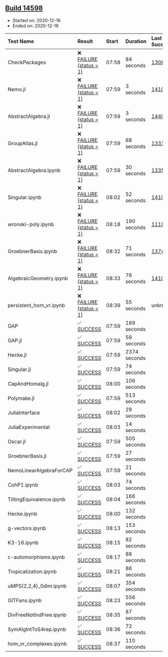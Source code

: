 ## [Build 14598](https://oscarci.mathematik.uni-kl.de/job/oscar/14598/)

* Started on: 2020-12-16
* Ended on: 2020-12-16

| Test Name    | Result | Start | Duration | Last Success | First Failure |
|:-------------|:-------|:------|:---------|:-------------|:--------------|
| CheckPackages | ❌ [FAILURE (status = 1)](https://oscarci.mathematik.uni-kl.de/job/oscar/14598/artifact/logs/build-14598/CheckPackages.log) | 07:58 | 84 seconds | [13085](https://oscarci.mathematik.uni-kl.de/job/oscar/13085/) | [13086](https://oscarci.mathematik.uni-kl.de/job/oscar/13086/) |
| Nemo.jl | ❌ [FAILURE (status = 1)](https://oscarci.mathematik.uni-kl.de/job/oscar/14598/artifact/logs/build-14598/Nemo.jl.log) | 07:59 | 3 seconds | [14101](https://oscarci.mathematik.uni-kl.de/job/oscar/14101/) | [14102](https://oscarci.mathematik.uni-kl.de/job/oscar/14102/) |
| AbstractAlgebra.jl | ❌ [FAILURE (status = 1)](https://oscarci.mathematik.uni-kl.de/job/oscar/14598/artifact/logs/build-14598/AbstractAlgebra.jl.log) | 07:59 | 3 seconds | [14405](https://oscarci.mathematik.uni-kl.de/job/oscar/14405/) | [14406](https://oscarci.mathematik.uni-kl.de/job/oscar/14406/) |
| GroupAtlas.jl | ❌ [FAILURE (status = 1)](https://oscarci.mathematik.uni-kl.de/job/oscar/14598/artifact/logs/build-14598/GroupAtlas.jl.log) | 07:59 | 68 seconds | [13311](https://oscarci.mathematik.uni-kl.de/job/oscar/13311/) | [13312](https://oscarci.mathematik.uni-kl.de/job/oscar/13312/) |
| AbstractAlgebra.ipynb | ❌ [FAILURE (status = 1)](https://oscarci.mathematik.uni-kl.de/job/oscar/14598/artifact/logs/build-14598/AbstractAlgebra.ipynb.log) | 07:59 | 30 seconds | [13355](https://oscarci.mathematik.uni-kl.de/job/oscar/13355/) | [13356](https://oscarci.mathematik.uni-kl.de/job/oscar/13356/) |
| Singular.ipynb | ❌ [FAILURE (status = 1)](https://oscarci.mathematik.uni-kl.de/job/oscar/14598/artifact/logs/build-14598/Singular.ipynb.log) | 08:02 | 52 seconds | [14101](https://oscarci.mathematik.uni-kl.de/job/oscar/14101/) | [14102](https://oscarci.mathematik.uni-kl.de/job/oscar/14102/) |
| wronski-poly.ipynb | ❌ [FAILURE (status = 1)](https://oscarci.mathematik.uni-kl.de/job/oscar/14598/artifact/logs/build-14598/wronski-poly.ipynb.log) | 08:18 | 190 seconds | [11192](https://oscarci.mathematik.uni-kl.de/job/oscar/11192/) | [11193](https://oscarci.mathematik.uni-kl.de/job/oscar/11193/) |
| GroebnerBasis.ipynb | ❌ [FAILURE (status = 1)](https://oscarci.mathematik.uni-kl.de/job/oscar/14598/artifact/logs/build-14598/GroebnerBasis.ipynb.log) | 08:32 | 71 seconds | [13748](https://oscarci.mathematik.uni-kl.de/job/oscar/13748/) | [13749](https://oscarci.mathematik.uni-kl.de/job/oscar/13749/) |
| AlgebraicGeometry.ipynb | ❌ [FAILURE (status = 1)](https://oscarci.mathematik.uni-kl.de/job/oscar/14598/artifact/logs/build-14598/AlgebraicGeometry.ipynb.log) | 08:33 | 76 seconds | [14101](https://oscarci.mathematik.uni-kl.de/job/oscar/14101/) | [14102](https://oscarci.mathematik.uni-kl.de/job/oscar/14102/) |
| persistent_hom_vr.ipynb | ❌ [FAILURE (status = 1)](https://oscarci.mathematik.uni-kl.de/job/oscar/14598/artifact/logs/build-14598/persistent_hom_vr.ipynb.log) | 08:39 | 55 seconds | unknown | unknown |
| GAP | ✅ [SUCCESS](https://oscarci.mathematik.uni-kl.de/job/oscar/14598/artifact/logs/build-14598/GAP.log) | 07:59 | 189 seconds |  |  |
| GAP.jl | ✅ [SUCCESS](https://oscarci.mathematik.uni-kl.de/job/oscar/14598/artifact/logs/build-14598/GAP.jl.log) | 07:59 | 59 seconds |  |  |
| Hecke.jl | ✅ [SUCCESS](https://oscarci.mathematik.uni-kl.de/job/oscar/14598/artifact/logs/build-14598/Hecke.jl.log) | 07:59 | 2374 seconds |  |  |
| Singular.jl | ✅ [SUCCESS](https://oscarci.mathematik.uni-kl.de/job/oscar/14598/artifact/logs/build-14598/Singular.jl.log) | 07:59 | 74 seconds |  |  |
| CapAndHomalg.jl | ✅ [SUCCESS](https://oscarci.mathematik.uni-kl.de/job/oscar/14598/artifact/logs/build-14598/CapAndHomalg.jl.log) | 08:00 | 106 seconds |  |  |
| Polymake.jl | ✅ [SUCCESS](https://oscarci.mathematik.uni-kl.de/job/oscar/14598/artifact/logs/build-14598/Polymake.jl.log) | 07:59 | 513 seconds |  |  |
| JuliaInterface | ✅ [SUCCESS](https://oscarci.mathematik.uni-kl.de/job/oscar/14598/artifact/logs/build-14598/JuliaInterface.log) | 08:02 | 29 seconds |  |  |
| JuliaExperimental | ✅ [SUCCESS](https://oscarci.mathematik.uni-kl.de/job/oscar/14598/artifact/logs/build-14598/JuliaExperimental.log) | 08:03 | 14 seconds |  |  |
| Oscar.jl | ✅ [SUCCESS](https://oscarci.mathematik.uni-kl.de/job/oscar/14598/artifact/logs/build-14598/Oscar.jl.log) | 07:59 | 505 seconds |  |  |
| GroebnerBasis.jl | ✅ [SUCCESS](https://oscarci.mathematik.uni-kl.de/job/oscar/14598/artifact/logs/build-14598/GroebnerBasis.jl.log) | 07:59 | 27 seconds |  |  |
| NemoLinearAlgebraForCAP | ✅ [SUCCESS](https://oscarci.mathematik.uni-kl.de/job/oscar/14598/artifact/logs/build-14598/NemoLinearAlgebraForCAP.log) | 07:59 | 21 seconds |  |  |
| CohP1.ipynb | ✅ [SUCCESS](https://oscarci.mathematik.uni-kl.de/job/oscar/14598/artifact/logs/build-14598/CohP1.ipynb.log) | 08:03 | 74 seconds |  |  |
| TiltingEquivalence.ipynb | ✅ [SUCCESS](https://oscarci.mathematik.uni-kl.de/job/oscar/14598/artifact/logs/build-14598/TiltingEquivalence.ipynb.log) | 08:04 | 166 seconds |  |  |
| Hecke.ipynb | ✅ [SUCCESS](https://oscarci.mathematik.uni-kl.de/job/oscar/14598/artifact/logs/build-14598/Hecke.ipynb.log) | 08:00 | 132 seconds |  |  |
| g-vectors.ipynb | ✅ [SUCCESS](https://oscarci.mathematik.uni-kl.de/job/oscar/14598/artifact/logs/build-14598/g-vectors.ipynb.log) | 08:13 | 153 seconds |  |  |
| K3-16.ipynb | ✅ [SUCCESS](https://oscarci.mathematik.uni-kl.de/job/oscar/14598/artifact/logs/build-14598/K3-16.ipynb.log) | 08:15 | 82 seconds |  |  |
| c-automorphisms.ipynb | ✅ [SUCCESS](https://oscarci.mathematik.uni-kl.de/job/oscar/14598/artifact/logs/build-14598/c-automorphisms.ipynb.log) | 08:17 | 88 seconds |  |  |
| Tropicalization.ipynb | ✅ [SUCCESS](https://oscarci.mathematik.uni-kl.de/job/oscar/14598/artifact/logs/build-14598/Tropicalization.ipynb.log) | 08:21 | 86 seconds |  |  |
| uMPS(2,2,4)_0dim.ipynb | ✅ [SUCCESS](https://oscarci.mathematik.uni-kl.de/job/oscar/14598/artifact/logs/build-14598/uMPS-2-2-4-_0dim.ipynb.log) | 08:07 | 354 seconds |  |  |
| GITFans.ipynb | ✅ [SUCCESS](https://oscarci.mathematik.uni-kl.de/job/oscar/14598/artifact/logs/build-14598/GITFans.ipynb.log) | 08:23 | 556 seconds |  |  |
| DivFreeNotIndFree.ipynb | ✅ [SUCCESS](https://oscarci.mathematik.uni-kl.de/job/oscar/14598/artifact/logs/build-14598/DivFreeNotIndFree.ipynb.log) | 08:35 | 87 seconds |  |  |
| SymAlgIntToS4rep.ipynb | ✅ [SUCCESS](https://oscarci.mathematik.uni-kl.de/job/oscar/14598/artifact/logs/build-14598/SymAlgIntToS4rep.ipynb.log) | 08:36 | 72 seconds |  |  |
| hom_vr_complexes.ipynb | ✅ [SUCCESS](https://oscarci.mathematik.uni-kl.de/job/oscar/14598/artifact/logs/build-14598/hom_vr_complexes.ipynb.log) | 08:37 | 110 seconds |  |  |
